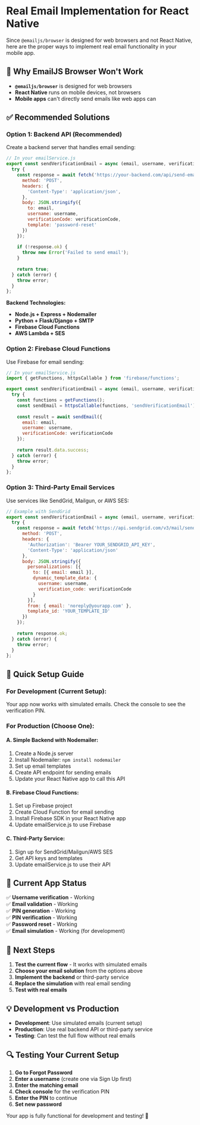 # Real Email Implementation for React Native

Since `@emailjs/browser` is designed for web browsers and not React Native, here are the proper ways to implement real email functionality in your mobile app.

## 🚫 Why EmailJS Browser Won't Work

- **`@emailjs/browser`** is designed for web browsers
- **React Native** runs on mobile devices, not browsers
- **Mobile apps** can't directly send emails like web apps can

## ✅ Recommended Solutions

### **Option 1: Backend API (Recommended)**

Create a backend server that handles email sending:

```javascript
// In your emailService.js
export const sendVerificationEmail = async (email, username, verificationCode) => {
  try {
    const response = await fetch('https://your-backend.com/api/send-email', {
      method: 'POST',
      headers: {
        'Content-Type': 'application/json',
      },
      body: JSON.stringify({
        to: email,
        username: username,
        verificationCode: verificationCode,
        template: 'password-reset'
      })
    });
    
    if (!response.ok) {
      throw new Error('Failed to send email');
    }
    
    return true;
  } catch (error) {
    throw error;
  }
};
```

**Backend Technologies:**
- **Node.js + Express + Nodemailer**
- **Python + Flask/Django + SMTP**
- **Firebase Cloud Functions**
- **AWS Lambda + SES**

### **Option 2: Firebase Cloud Functions**

Use Firebase for email sending:

```javascript
// In your emailService.js
import { getFunctions, httpsCallable } from 'firebase/functions';

export const sendVerificationEmail = async (email, username, verificationCode) => {
  try {
    const functions = getFunctions();
    const sendEmail = httpsCallable(functions, 'sendVerificationEmail');
    
    const result = await sendEmail({
      email: email,
      username: username,
      verificationCode: verificationCode
    });
    
    return result.data.success;
  } catch (error) {
    throw error;
  }
};
```

### **Option 3: Third-Party Email Services**

Use services like SendGrid, Mailgun, or AWS SES:

```javascript
// Example with SendGrid
export const sendVerificationEmail = async (email, username, verificationCode) => {
  try {
    const response = await fetch('https://api.sendgrid.com/v3/mail/send', {
      method: 'POST',
      headers: {
        'Authorization': 'Bearer YOUR_SENDGRID_API_KEY',
        'Content-Type': 'application/json'
      },
      body: JSON.stringify({
        personalizations: [{
          to: [{ email: email }],
          dynamic_template_data: {
            username: username,
            verification_code: verificationCode
          }
        }],
        from: { email: 'noreply@yourapp.com' },
        template_id: 'YOUR_TEMPLATE_ID'
      })
    });
    
    return response.ok;
  } catch (error) {
    throw error;
  }
};
```

## 🔧 Quick Setup Guide

### **For Development (Current Setup):**
Your app now works with simulated emails. Check the console to see the verification PIN.

### **For Production (Choose One):**

#### **A. Simple Backend with Nodemailer:**
1. Create a Node.js server
2. Install Nodemailer: `npm install nodemailer`
3. Set up email templates
4. Create API endpoint for sending emails
5. Update your React Native app to call this API

#### **B. Firebase Cloud Functions:**
1. Set up Firebase project
2. Create Cloud Function for email sending
3. Install Firebase SDK in your React Native app
4. Update emailService.js to use Firebase

#### **C. Third-Party Service:**
1. Sign up for SendGrid/Mailgun/AWS SES
2. Get API keys and templates
3. Update emailService.js to use their API

## 📱 Current App Status

✅ **Username verification** - Working  
✅ **Email validation** - Working  
✅ **PIN generation** - Working  
✅ **PIN verification** - Working  
✅ **Password reset** - Working  
✅ **Email simulation** - Working (for development)  

## 🎯 Next Steps

1. **Test the current flow** - It works with simulated emails
2. **Choose your email solution** from the options above
3. **Implement the backend** or third-party service
4. **Replace the simulation** with real email sending
5. **Test with real emails**

## 💡 Development vs Production

- **Development**: Use simulated emails (current setup)
- **Production**: Use real backend API or third-party service
- **Testing**: Can test the full flow without real emails

## 🔍 Testing Your Current Setup

1. **Go to Forgot Password**
2. **Enter a username** (create one via Sign Up first)
3. **Enter the matching email**
4. **Check console** for the verification PIN
5. **Enter the PIN** to continue
6. **Set new password**

Your app is fully functional for development and testing! 🚀
